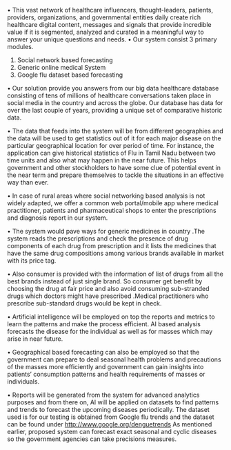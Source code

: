        
•	This vast network of healthcare influencers, thought-leaders, patients, providers, organizations, and governmental entities daily create rich healthcare digital content, messages and signals that provide incredible value if it is segmented, analyzed and curated in a meaningful way to answer your unique questions and needs.
•	Our system consist 3 primary modules. 
1.	Social network based forecasting 
2.	Generic online medical System
3.	Google flu dataset based forecasting 

•	Our solution  provide you answers from our big data healthcare database consisting of tens of millions of healthcare conversations taken place in social media in the country and across the globe. Our database has data for over the last couple of years, providing a unique set of comparative historic data.

•	The data that feeds into the system will be from different geographies and the data will be used to get statistics out of it for each major disease on the particular geographical location for over period of time. For instance, the application can give historical statistics of Flu in Tamil Nadu between two time units and also what may happen in the near future. This helps government and other stockholders to have some clue of potential event in the near term and prepare themselves to tackle the situations in an effective way than ever.

•	In case of rural areas where social networking based analysis is not widely adapted, we offer a common web portal/mobile app where medical practitioner, patients and pharmaceutical shops to enter the prescriptions and diagnosis report in our system.

•	The system would pave ways for generic medicines in country .The system reads the prescriptions and check the presence of drug components of each drug from prescription and it lists the medicines that have the same drug compositions among various brands available in market with its price tag.

•	Also consumer is provided with the information of list of drugs from all the best brands instead of just single brand. So consumer get benefit by choosing the drug at fair price and also avoid consuming sub-stranded drugs which doctors might have prescribed .Medical practitioners who prescribe sub-standard drugs would be kept in check.  

•	Artificial intelligence will be employed on top the reports and metrics to learn the patterns and make the process efficient. AI based analysis forecasts the disease for the individual as well as for masses which may arise in near future.

•	 Geographical based forecasting can also be employed so that the government can prepare to deal seasonal health problems and precautions of the masses more efficiently and government can gain insights into patients’ consumption patterns and health requirements of masses or individuals.

•	Reports will be generated from the system for advanced analytics purposes and from there on, AI will be applied on datasets to find patterns and trends to forecast the upcoming diseases periodically. The dataset used is for our testing is obtained from Google flu trends and the dataset can be found under http://www.google.org/denguetrends   As mentioned earlier, proposed system can forecast exact seasonal and cyclic diseases so the government agencies can take precisions measures. 
